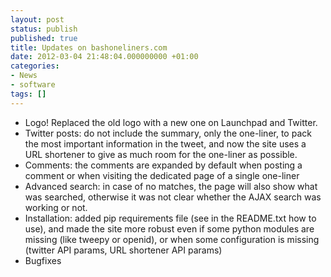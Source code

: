 ```yaml
---
layout: post
status: publish
published: true
title: Updates on bashoneliners.com
date: 2012-03-04 21:48:04.000000000 +01:00
categories:
- News
- software
tags: []
---
```


- Logo! Replaced the old logo with a new one on Launchpad and Twitter.
- Twitter posts: do not include the summary, only the one-liner, to pack the most important information in the tweet, and now the site uses a URL shortener to give as much room for the one-liner as possible.
- Comments: the comments are expanded by default when posting a comment or when visiting the dedicated page of a single one-liner
- Advanced search: in case of no matches, the page will also show what was searched, otherwise it was not clear whether the AJAX search was working or not.
- Installation: added pip requirements file (see in the README.txt how to use), and made the site more robust even if some python modules are missing (like tweepy or openid), or when some configuration is missing (twitter API params, URL shortener API params)
- Bugfixes

